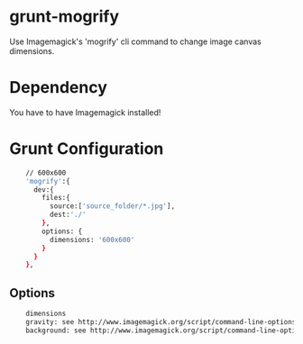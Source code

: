 grunt-mogrify
=============

Use Imagemagick's 'mogrify' cli command to change image canvas dimensions.

# Dependency

You have to have Imagemagick installed!

# Grunt Configuration

```sh
    // 600x600
    'mogrify':{
      dev:{
        files:{
          source:['source_folder/*.jpg'],
          dest:'./'
        },
        options: {
          dimensions: '600x600'
        }
      }
    },
```

## Options

```sh
	dimensions
	gravity: see http://www.imagemagick.org/script/command-line-options.php#gravity
	background: see http://www.imagemagick.org/script/command-line-options.php#background
```

